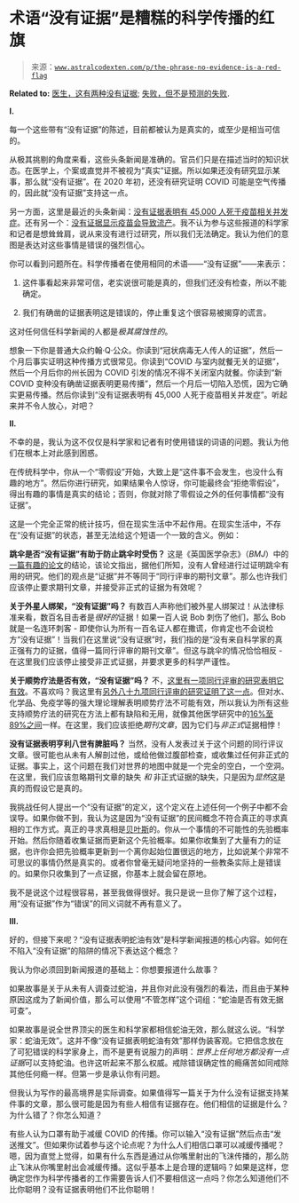 <!--yml

category: 未分类

date: 2024-05-27 14:36:42

-->

# 术语“没有证据”是糟糕的科学传播的红旗

> 来源：[`www.astralcodexten.com/p/the-phrase-no-evidence-is-a-red-flag`](https://www.astralcodexten.com/p/the-phrase-no-evidence-is-a-red-flag)

**Related to:**  [医生，这有两种没有证据](https://www.overcomingbias.com/2008/08/doctor-there-ar.html); [失败，但不是预测的失败](https://slatestarcodex.com/2020/04/14/a-failure-but-not-of-prediction/).

**I.**

每一个这些带有“没有证据”的陈述，目前都被认为是真实的，或至少是相当可信的。

从极其挑剔的角度来看，这些头条新闻是准确的。官员们只是在描述当时的知识状态。在医学上，个案或直觉并不被视为“真实”证据。所以如果还没有研究显示某事，那么就“没有证据”。在 2020 年初，还没有研究证明 COVID 可能是空气传播的，因此就“没有证据”支持这一点。

另一方面，这里是最近的头条新闻：[没有证据表明有 45,000 人死于疫苗相关并发症](https://www.usatoday.com/story/news/factcheck/2021/09/10/fact-check-no-evidence-vaccine-related-complications-killed-45-000/8256978002/)。还有另一个：[没有证据显示疫苗会导致流产](https://www.msn.com/en-us/news/us/fact-check-no-evidence-pfizer-moderna-covid-19-vaccines-cause-miscarriage/ar-AARMn2d)。我不认为参与这些报道的科学家和记者是想耸耸肩，说从来没有进行过研究，所以我们无法确定。我认为他们的意图是表达对这些事情是错误的强烈信心。

你可以看到问题所在。科学传播者在使用相同的术语——“没有证据”——来表示：

1.  这件事看起来非常可信，老实说很可能是真的，但我们还没有检查，所以不能确定。

1.  我们有确凿的证据表明这是错误的，停止重复这个很容易被揭穿的谎言。

这对任何信任科学新闻的人都是*极其腐蚀性的*。

想象一下你是普通大众约翰·Q·公众。你读到“冠状病毒无人传人的证据”，然后一个月后事实证明这种传播方式很常见。你读到“COVID 与室内就餐无关的证据”，然后一个月后你的州长因为 COVID 引发的情况不得不关闭室内就餐。你读到“新 COVID 变种没有确凿证据表明更易传播”，然后一个月后一切陷入恐慌，因为它确实更易传播。然后你读到“没有证据表明有 45,000 人死于疫苗相关并发症”。听起来并不令人放心，对吧？

**II.**

不幸的是，我认为这不仅仅是科学家和记者有时使用错误的词语的问题。我认为他们在根本上对此感到困惑。

在传统科学中，你从一个“零假设”开始，大致上是“这件事不会发生，也没什么有趣的地方”。然后你进行研究，如果结果令人惊讶，你可能最终会“拒绝零假设”，得出有趣的事情是真实的结论；否则，你就对除了零假设之外的任何事情都“没有证据”。

这是一个完全正常的统计技巧，但在现实生活中不起作用。在现实生活中，不存在“没有证据”的状态，甚至无法给这个短语一个一致的含义。例如：

**跳伞是否“没有证据”有助于防止跳伞时受伤？** 这是《英国医学杂志》（*BMJ*）中的[一篇有趣的论文](https://www.bmj.com/content/327/7429/1459?ijkey=c3677213eca83ff6599127794fc58c4e0f6de55a&keytype2=tf_ipsecsha)的结论，该论文指出，据他们所知，没有人曾经进行过证明跳伞有用的研究。他们的观点是“证据”并不等同于“同行评审的期刊文章”。那么也许我们应该停止要求期刊文章，并接受非正式的证据为有效呢？

**关于外星人绑架，“没有证据”吗？** 有数百人声称他们被外星人绑架过！从法律标准来看，数百名目击者是*很好的*证据！如果一百人说 Bob 刺伤了他们，那么 Bob 就是一名连环刺客 - 即使你认为所有一百名证人都在撒谎，你肯定也不会说检方“没有证据”！当我们在这里说“没有证据”时，我们指的是“没有来自科学家的真正强有力的证据，值得一篇同行评审的期刊文章”。但这与跳伞的情况恰恰相反 - 在这里我们应该停止接受非正式证据，并要求更多的科学严谨性。

**关于顺势疗法是否有效，“没有证据”吗？** 不，[这里有一项同行评审的研究表明它有效](https://pubmed.ncbi.nlm.nih.gov/30202036/)。不喜欢吗？我这里有[另外八十九项同行评审的研究证明了这一点](https://pubmed.ncbi.nlm.nih.gov/9310601)。但对水、化学品、免疫学等的强大理论理解表明顺势疗法不可能有效，所以我认为所有这些支持顺势疗法的研究在方法上都有缺陷和无用，就像其他医学研究中的[16%至 89%之间](https://en.wikipedia.org/wiki/Replication_crisis#In_medicine)一样。在这里，我们应该拒绝*期刊文章*，因为它们与*非正式*证据相悖！

**没有证据表明亨利八世有脾脏吗？** 当然，没有人发表过关于这个问题的同行评议文章。很可能也从未有人解剖过他，或给他做过腹部检查，或收集过任何非正式的证据。事实上，这个问题在我们对世界的地图中就是一个完全的空白，一个空洞。在这里，我们应该忽略期刊文章的缺失 *和* 非正式证据的缺失，只是因为*显然*这是真的而假设它是真的。

我挑战任何人提出一个“没有证据”的定义，这个定义在上述任何一个例子中都不会误导。如果你做不到，我认为这是因为“没有证据”的民间概念不符合真正的寻求真相的工作方式。真正的寻求真相是[贝叶斯](https://www.yudkowsky.net/rational/bayes)的。你从一个事情的不可能性的先验概率开始。然后你随着收集证据而更新这个先验概率。如果你收集到了大量有力的证据，也许你会把先验概率更新到一个离你起始位置很远的地方，比如说某个非常不可思议的事情仍然是真实的。或者你曾毫无疑问地坚持的一些教条实际上是错误的。如果你只收集到了一点证据，你基本上就会留在原地。

我不是说这个过程很容易，甚至我做得很好。我只是说一旦你了解了这个过程，用“没有证据”作为“错误”的同义词就不再有意义了。

**III.**

好的，但接下来呢？“没有证据表明蛇油有效”是科学新闻报道的核心内容。如何在不陷入“没有证据”的陷阱的情况下表达这个概念？

我认为你必须回到新闻报道的基础上：你想要报道什么故事？

如果故事是关于从未有人调查过蛇油，并且你对此没有强烈的看法，而且由于某种原因这成为了新闻价值，那么可以使用“不管怎样”这个词组：“蛇油是否有效无据可查”。

如果故事是说全世界顶尖的医生和科学家都相信蛇油无效，那么就这么说。“科学家：蛇油无效”。这并不像“没有证据表明蛇油有效”那样伪装客观。它把信念放在了可犯错误的科学家身上，而不是更有说服力的声明：*世界上任何地方都没有一点证据*可以支持蛇油。也许这听起来不那么权威。戒除错误确定性的瘾痛苦如同戒除其他任何瘾一样。但第一步是承认你有问题。

但我认为写作的最高境界是实际调查。如果值得写一篇关于为什么没有证据支持某件事的文章，那么很可能是因为有些人相信有证据存在。他们相信的证据是什么？为什么错了？你怎么知道？

有些人认为口罩有助于减缓 COVID 的传播。你可以输入“没有证据”然后点击“发送推文”。但如果你试着参与这个论点呢？为什么人们相信口罩可以减缓传播呢？嗯，因为直觉上觉得，如果有什么东西是通过从你嘴里射出的飞沫传播的，那么防止飞沫从你嘴里射出会减缓传播。这似乎基本上是合理的逻辑吗？如果是这样，您确定您作为科学传播者的工作需要告诉人们不要相信这一点吗？你怎么知道他们不比你聪明？没有证据表明他们不比你聪明！
